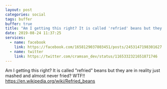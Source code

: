```yaml
---
layout: post
categories: social
tags: buffer
buffer: true
title: "Am I getting this right? It is called 'refried' beans but they are in reality just mashed and almost never fried? WTF!!"
date: 2019-08-24 11:37:25
services: 
  - name: facebook
    link: https://facebook.com/1658129037803451/posts/2453147198301627
  - name: twitter
    link: https://twitter.com/cramsan_dev/status/1165332321651871746
---
```


Am I getting this right? It is called &quot;refried&quot; beans but they are in reality just mashed and almost never fried? WTF!!<br />
<a class="url" href="https://en.wikipedia.org/wiki/Refried_beans" rel="external nofollow" target="_blank">https://en.wikipedia.org/wiki/Refried_beans</a>
